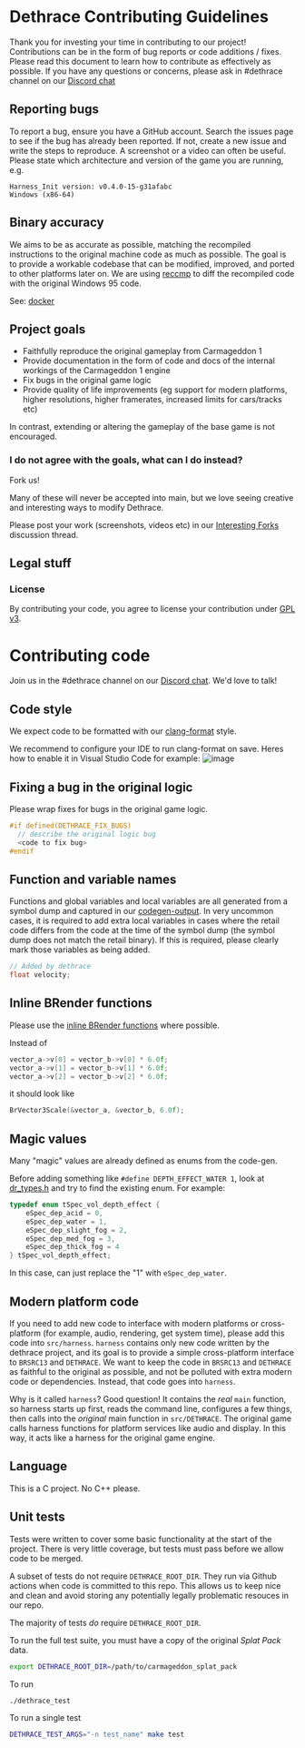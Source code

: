 # Dethrace Contributing Guidelines
Thank you for investing your time in contributing to our project! Contributions can be in the form of bug reports or code
additions / fixes. Please read this document to learn how to contribute as effectively as possible. If you have any
questions or concerns, please ask in #dethrace channel on our [Discord chat](https://discord.gg/f5StsuP)

## Reporting bugs
To report a bug, ensure you have a GitHub account. Search the issues page to see if the bug has already been reported.
If not, create a new issue and write the steps to reproduce. A screenshot or a video can often be useful.
Please state which architecture and version of the game you are running, e.g.
```
Harness_Init version: v0.4.0-15-g31afabc
Windows (x86-64)
```

## Binary accuracy
We aims to be as accurate as possible, matching the recompiled instructions to the original machine code as much as possible. The goal is to provide a workable codebase that can be modified, improved, and ported to other platforms later on. We are using [reccmp](https://github.com/isledecomp/reccmp?tab=readme-ov-file) to diff the recompiled code with the original Windows 95 code.

See: [docker](https://github.com/dethrace-labs/dethrace/blob/main/docker/README.md)

## Project goals

- Faithfully reproduce the original gameplay from Carmageddon 1
- Provide documentation in the form of code and docs of the internal workings of the Carmageddon 1 engine
- Fix bugs in the original game logic
- Provide quality of life improvements (eg support for modern platforms, higher resolutions, higher framerates, increased limits for cars/tracks etc)

In contrast, extending or altering the gameplay of the base game is not encouraged.

### I do not agree with the goals, what can I do instead?

Fork us!

Many of these will never be accepted into main, but we love seeing creative and interesting ways to modify Dethrace.

Please post your work (screenshots, videos etc) in our [Interesting Forks](https://github.com/dethrace-labs/dethrace/discussions/categories/interesting-forks) discussion thread.


## Legal stuff

### License

By contributing your code, you agree to license your contribution under [GPL v3](https://github.com/dethrace-labs/dethrace/blob/main/LICENSE).


# Contributing code

Join us in the #dethrace channel on our [Discord chat](https://discord.gg/f5StsuP). We'd love to talk!

## Code style
We expect code to be formatted with our [clang-format](https://github.com/dethrace-labs/dethrace/blob/main/.clang-format) style.

We recommend to configure your IDE to run clang-format on save. Heres how to enable it in Visual Studio Code for example:
![image](https://user-images.githubusercontent.com/78985374/200776372-8d5ec29d-8f39-4970-be69-7cc2abaf724d.png)

## Fixing a bug in the original logic
Please wrap fixes for bugs in the original game logic.
```c
#if defined(DETHRACE_FIX_BUGS)
  // describe the original logic bug
  <code to fix bug>
#endif
```

## Function and variable names
Functions and global variables and local variables are all generated from a symbol dump and captured in our [codegen-output](https://github.com/dethrace-labs/codegen-output). In very uncommon cases, it is required to add extra local variables in cases where the retail code differs from the code at the time of the symbol dump (the symbol dump does not match the retail binary). If this is required, please clearly mark those variables as being added.

```c
// Added by dethrace
float velocity;

```

## Inline BRender functions
Please use the [inline BRender functions](https://github.com/dethrace-labs/dethrace/blob/main/src/BRSRC13/include/brender/br_inline_funcs.h) where possible.

Instead of
```c
vector_a->v[0] = vector_b->v[0] * 6.0f;
vector_a->v[1] = vector_b->v[1] * 6.0f;
vector_a->v[2] = vector_b->v[2] * 6.0f;
```

it should look like
```c
BrVector3Scale(&vector_a, &vector_b, 6.0f);
```

## Magic values
Many "magic" values are already defined as enums from the code-gen.

Before adding something like `#define DEPTH_EFFECT_WATER 1`, look at [dr_types.h](https://github.com/dethrace-labs/dethrace/blob/main/src/DETHRACE/dr_types.h) and try to find the existing enum. For example:

```c
typedef enum tSpec_vol_depth_effect {
    eSpec_dep_acid = 0,
    eSpec_dep_water = 1,
    eSpec_dep_slight_fog = 2,
    eSpec_dep_med_fog = 3,
    eSpec_dep_thick_fog = 4
} tSpec_vol_depth_effect;
```

In this case, can just replace the "1" with `eSpec_dep_water`.

## Modern platform code
If you need to add new code to interface with modern platforms or cross-platform (for example, audio, rendering, get system time), please add this code into `src/harness`. `harness` contains only new code written by the dethrace project, and its goal is to provide a simple cross-platform interface to `BRSRC13` and `DETHRACE`. We want to keep the code in `BRSRC13` and `DETHRACE` as faithful to the original as possible, and not be polluted with extra modern code or dependencies. Instead, that code goes into `harness`.

Why is it called `harness`? Good question! It contains the _real_ `main` function, so harness starts up first, reads the command line, configures a few things, then calls into the _original_ main function in `src/DETHRACE`. The original game calls harness functions for platform services like audio and display. In this way, it acts like a harness for the original game engine.

## Language
This is a C project. No C++ please.

## Unit tests

Tests were written to cover some basic functionality at the start of the project. There is very little coverage, but tests must pass before we allow code to be merged.

A subset of tests do not require `DETHRACE_ROOT_DIR`. They run via Github actions when code is committed to this repo. This allows us to keep nice and clean and avoid storing any potentially legally problematic resouces in our repo.

The majority of tests _do_ require `DETHRACE_ROOT_DIR`.

To run the full test suite, you must have a copy of the original *Splat Pack* data.

```sh
export DETHRACE_ROOT_DIR=/path/to/carmageddon_splat_pack
```

To run

```sh
./dethrace_test
```

To run a single test
```sh
DETHRACE_TEST_ARGS="-n test_name" make test
```
